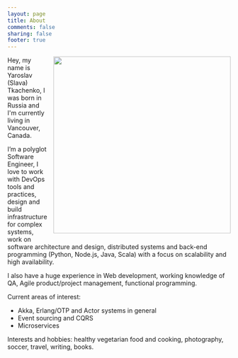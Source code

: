 ```yaml
---
layout: page
title: About
comments: false
sharing: false
footer: true
---
```


<img src="/images/pages/me_about_page.jpg" width="400" style="float: right; margin: 0 0 12px 12px;" />

Hey, my name is Yaroslav (Slava) Tkachenko, I was born in Russia and I'm currently living in Vancouver, Canada.

I’m a polyglot Software Engineer, I love to work with DevOps tools and practices, design and build infrastructure for complex systems, work on software architecture and design, distributed systems and back-end programming (Python, Node.js, Java, Scala) with a focus on scalability and high availability.

I also have a huge experience in Web development, working knowledge of QA, Agile product/project management, functional programming.

Current areas of interest:

- Akka, Erlang/OTP and Actor systems in general
- Event sourcing and CQRS
- Microservices

Interests and hobbies: healthy vegetarian food and cooking, photography, soccer, travel, writing, books.
